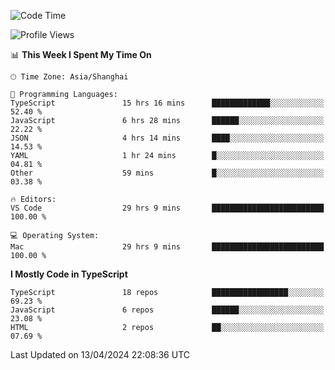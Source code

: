 <!--START_SECTION:waka-->
![Code Time](http://img.shields.io/badge/Code%20Time-5%2C961%20hrs%2020%20mins-blue)

![Profile Views](http://img.shields.io/badge/Profile%20Views-1-blue)

📊 **This Week I Spent My Time On** 

```text
🕑︎ Time Zone: Asia/Shanghai

💬 Programming Languages: 
TypeScript               15 hrs 16 mins      █████████████░░░░░░░░░░░░   52.40 % 
JavaScript               6 hrs 28 mins       ██████░░░░░░░░░░░░░░░░░░░   22.22 % 
JSON                     4 hrs 14 mins       ████░░░░░░░░░░░░░░░░░░░░░   14.53 % 
YAML                     1 hr 24 mins        █░░░░░░░░░░░░░░░░░░░░░░░░   04.81 % 
Other                    59 mins             █░░░░░░░░░░░░░░░░░░░░░░░░   03.38 % 

🔥 Editors: 
VS Code                  29 hrs 9 mins       █████████████████████████   100.00 % 

💻 Operating System: 
Mac                      29 hrs 9 mins       █████████████████████████   100.00 % 
```

**I Mostly Code in TypeScript** 

```text
TypeScript               18 repos            █████████████████░░░░░░░░   69.23 % 
JavaScript               6 repos             ██████░░░░░░░░░░░░░░░░░░░   23.08 % 
HTML                     2 repos             ██░░░░░░░░░░░░░░░░░░░░░░░   07.69 % 
```




 Last Updated on 13/04/2024 22:08:36 UTC
<!--END_SECTION:waka-->
